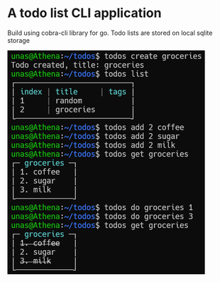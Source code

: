 # A todo list CLI application

Build using cobra-cli library for go.
Todo lists are stored on local sqlite storage

![example](https://github.com/Unassikandar/todos/blob/resources/Screenshot.png)
